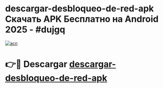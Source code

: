 # descargar-desbloqueo-de-red-apk Скачать APK Бесплатно на Android 2025 - #dujgq

[![acn](https://github.com/user-attachments/assets/0f9c940e-d8b0-45ae-aac7-cd30a18b3e1c)](https://apps.freeplayer.one?title=descargar-desbloqueo-de-red-apk&ref=9RF)

# 👉🔴 Descargar [descargar-desbloqueo-de-red-apk](https://apps.freeplayer.one?title=descargar-desbloqueo-de-red-apk&ref=9RF)